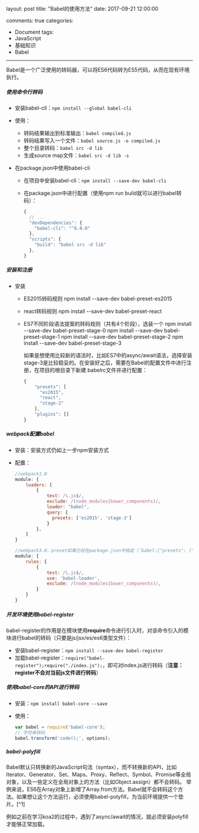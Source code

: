 layout: post
title: "Babel的使用方法"
date: 2017-09-21 12:00:00
<!-- banner: http://oqcytejyk.bkt.clouddn.com/post-bg-javascript%E7%9A%84%E5%89%AF%E6%9C%AC.jpg -->
comments: true
categories: 
- Document
tags: 
- JavaScript
- 基础知识
- Babel
---

Babel是一个广泛使用的转码器，可以将ES6代码转为ES5代码，从而在现有环境执行。

<!-- more -->

##### 使用命令行转码

- 安装babel-cli：`npm install --global babel-cli`

- 使用：

	+ 转码结果输出到标准输出：`babel compiled.js`
	+ 转码结果写入一个文件：`babel source.js -o compiled.js`
	+ 整个目录转码：`babel src -d lib`
	+ 生成source map文件：`babel src -d lib -s`

- 在package.json中使用babel-cli
	
	+ 在项目中安装babel-cli：`npm install --save-dev babel-cli`
	+ 在package.json中进行配置（使用npm run build就可以进行babel转码）：
		
		```javascript
		{
		  // ...
		  "devDependencies": {
		    "babel-cli": "^6.0.0"
		  },
		  "scripts": {
		    "build": "babel src -d lib"
		  },
		}
		```


##### 安装和注册

- 安装

	+ ES2015转码规则
		npm install --save-dev babel-preset-es2015

	+ react转码规则
		npm install --save-dev babel-preset-react

	+ ES7不同阶段语法提案的转码规则（共有4个阶段），选装一个
		npm install --save-dev babel-preset-stage-0
		npm install --save-dev babel-preset-stage-1
		npm install --save-dev babel-preset-stage-2
		npm install --save-dev babel-preset-stage-3

		如果是想使用比较新的语法时，比如ES7中的async/await语法，选择安装stage-3是比较稳妥的。在安装好之后，需要在Babel的配置文件中进行注册，在项目的根目录下新建.babelrc文件并进行配置：

		```javascript
		{
		    "presets": [
		      "es2015",
		      "react",
		      "stage-2"
		    ],
		    "plugins": []
		}
		```

##### webpack配置babel

- 安装：安装方式仍如上一步npm安装方式
- 配置：

	```javascript
	//webpack1.0
	module: {
	    loaders: [
	        {
	            test: /\.js$/,
	            exclude: /(node_modules|bower_components)/,
	            loader: "babel",
	            query: {
	              presets: ['es2015', 'stage-3']
	            }
	        },
	    ]
	}

	//webpack3.0，preset如果已经在package.json中指定（`babel:{"presets": ["lastest"]}`），这里可以不用配置
	module: {
		rules: {
			{
				test: /\.js$/,
				use: 'babel-loader',
				exclude: /(node_modules|bower_components)/,
			}
		}
	}
	```

##### 开发环境使用babel-register

babel-register的作用是在模块使用**require**命令进行引入时，对该命令引入的模块进行babel的转码（只要是js/jsx/es/es6类型文件）：

- 安装babel-register：`npm install --save-dev babel-register`
- 加载babel-register：`require("babel-register");require("./index.js");`，即可对index.js进行转码（**注意：register不会对当前js文件进行转码**）

##### 使用babel-core的API进行转码

- 安装：`npm install babel-core --save`
- 使用：

	```javascript
	var babel = require('babel-core');
	// 字符串转码
	babel.transform('code();', options);
	```

##### babel-polyfill

Babel默认只转换新的JavaScript句法（syntax），而不转换新的API，比如Iterator、Generator、Set、Maps、Proxy、Reflect、Symbol、Promise等全局对象，以及一些定义在全局对象上的方法（比如Object.assign）都不会转码。
举例来说，ES6在Array对象上新增了Array.from方法。Babel就不会转码这个方法。如果想让这个方法运行，必须使用babel-polyfill，为当前环境提供一个垫片。[^1]

例如之前在学习koa2的过程中，遇到了async/await的情况，就必须安装polyfill才能够正常加载。
